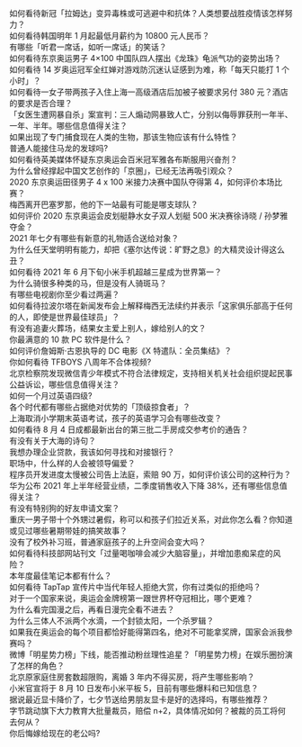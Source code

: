 如何看待新冠「拉姆达」变异毒株或可逃避中和抗体？人类想要战胜疫情该怎样努力？  
如何看待韩国明年 1 月起最低月薪约为 10800 元人民币？  
有哪些「听君一席话，如听一席话」的笑话？  
如何看待东京奥运男子 4×100 中国队四人摆出《龙珠》龟派气功的姿势出场？  
如何看待 14 岁奥运冠军全红婵对游戏防沉迷认证感到为难，称「每天只能打 1 个小时」？  
如何看待一女子带两孩子入住上海一高级酒店后加被子被要求另付 380 元？酒店的要求是否合理？  
「女医生遭网暴自杀」案宣判：三人煽动网暴致人亡，分别以侮辱罪获刑一年半、一年、半年。哪些信息值得关注？  
如果出现了专门捕食现在人类的生物，那该生物应该有什么特性？  
普通人能接住马龙的发球吗?  
如何看待英美媒体怀疑东京奥运会百米冠军雅各布斯服用兴奋剂？  
为什么曾经撑起中国文艺创作的「京圈」，已经无法再吸引观众？  
2020 东京奥运田径男子 4 x 100 米接力决赛中国队夺得第 4，如何评价本场比赛？  
梅西离开巴塞罗那，他的下一站最有可能是哪支球队？  
如何评价 2020 东京奥运会皮划艇静水女子双人划艇 500 米决赛徐诗晓 / 孙梦雅夺金？  
2021 年七夕有哪些有新意的礼物适合送给对象？  
为什么任天堂明明有能力，却把《塞尔达传说：旷野之息》的大精灵设计得这么丑？  
如何看待 2021 年 6 月下旬小米手机超越三星成为世界第一？  
为什么骑很多种类的马，但是没有人骑斑马？  
有哪些电视剧你至少看过两遍？  
如何看待拉波尔塔在新闻发布会上解释梅西无法续约并表示「这家俱乐部高于任何的人，即使是世界最佳球员」？  
有没有追妻火葬场，结果女主爱上别人，嫁给别人的文？  
你最满意的 10 款 PC 软件是什么？  
如何评价詹姆斯·古恩执导的 DC 电影《X 特遣队：全员集结》？  
你如何看待 TFBOYS 八周年不合体视频?  
北京检察院发现微信青少年模式不符合法律规定，支持相关机关社会组织提起民事公益诉讼，哪些信息值得关注？  
如何一个月过英语四级?  
各个时代都有哪些占据绝对优势的「顶级掠食者」？  
上海取消小学期末英语考试，孩子的英语学习会有哪些改变？  
如何看待 8 月 4 日成都最新出台的第三批二手房成交参考价的通告？  
有没有关于大海的诗句？  
我想办理企业贷款，我该如何寻找和对接银行？  
职场中，什么样的人会被领导偏爱？  
程序员开发进度太慢被公司告上法庭，索赔 90 万，如何评价该公司的这种行为？  
华为公布 2021 年上半年经营业绩，二季度销售收入下降 38%，还有哪些信息值得关注？  
有没有特别狗的好友申请文案？  
重庆一男子带十个外甥过暑假，称可以和孩子们拉近关系，对此你怎么看？你知道或见过哪些暑期带娃的搞笑故事？  
没有了校外补习班，普通家庭孩子的上升空间会变大吗？  
如何看待科技部网站刊文「过量喝咖啡会减少大脑容量」，并增加患痴呆症的风险？  
本年度最佳笔记本都有什么？  
如何看待 TapTap 宣传片中当代年轻人拒绝大赏，你有过类似的拒绝吗？  
对于一个国家来说，奥运会金牌榜第一跟世界杯夺冠相比，哪个更难？  
为什么看完国漫之后，再看日漫完全看不进去？  
为什么三体人不派两个水滴，一个封锁太阳，一个杀罗辑？  
如果我在奥运会的每个项目都恰好能得第四名，绝对不可能拿奖牌，国家会派我参赛吗？  
微博「明星势力榜」下线，能否推动粉丝理性追星？「明星势力榜」在娱乐圈扮演了怎样的角色？  
北京原家庭住房套数超限购，离婚 3 年内不得买房，将产生哪些影响？  
小米官宣将于 8 月 10 日发布小米平板 5，目前有哪些爆料和已知信息？  
据说最近显卡降价了，七夕节送给男朋友显卡是好的选择吗，有哪些推荐？  
字节跳动旗下大力教育大批量裁员，赔偿 n+2，具体情况如何？被裁的员工将何去何从？  
你后悔嫁给现在的老公吗?  
